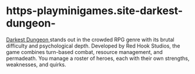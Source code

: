 # https-playminigames.site-darkest-dungeon-
[Darkest Dungeon ](https://playminigames.site/darkest-dungeon/)stands out in the crowded RPG genre with its brutal difficulty and psychological depth. Developed by Red Hook Studios, the game combines turn-based combat, resource management, and permadeath. You manage a roster of heroes, each with their own strengths, weaknesses, and quirks.

